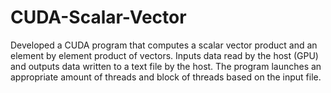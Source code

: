 # CUDA-Scalar-Vector
Developed a CUDA program that computes a scalar vector product and an element by element product of vectors. Inputs data read by the host (GPU) and outputs data written to a text file by the host. The program launches an appropriate amount of threads and block of threads based on the input file. 
